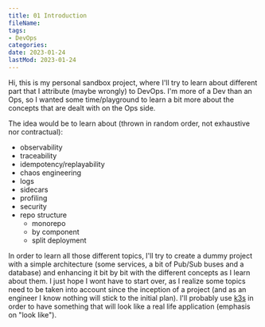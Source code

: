 ```yaml
---
title: 01 Introduction
fileName: 
tags:
- DevOps
categories:
date: 2023-01-24
lastMod: 2023-01-24
---
```

Hi, this is my personal sandbox project, where I'll try to learn about different part that I attribute (maybe wrongly) to DevOps. I'm more of a Dev than an Ops, so I wanted some time/playground to learn a bit more about the concepts that are dealt with on the Ops side.

The idea would be to learn about (thrown in random order, not exhaustive nor contractual):
* observability
* traceability
* idempotency/replayability
* chaos engineering
* logs
* sidecars
* profiling
* security
* repo structure
  * monorepo
  * by component
  * split deployment

In order to learn all those different topics, I'll try to create a dummy project with a simple architecture (some services, a bit of Pub/Sub buses and a database) and enhancing it bit by bit with the different concepts as I learn about them. I just hope I wont have to start over, as I realize some topics need to be taken into account since the inception of a project (and as an engineer I know nothing will stick to the initial plan). I'll probably use [k3s](https://k3s.io/) in order to have something that will look like a real life application (emphasis on "look like").
